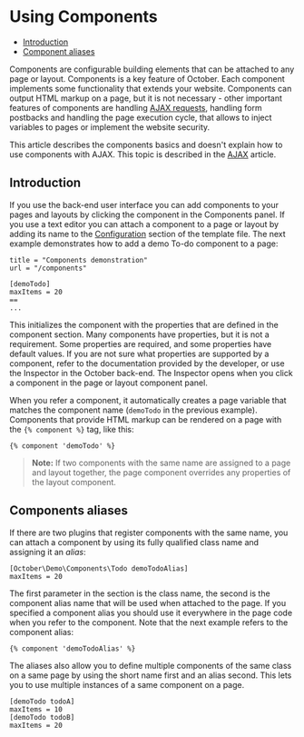# Using Components

- [Introduction](#introduction)
- [Component aliases](#aliases)

Components are configurable building elements that can be attached to any page or layout. Components is a key feature of October. Each component implements some functionality that extends your website. Components can output HTML markup on a page, but it is not necessary - other important features of components are handling [AJAX requests](ajax), handling form postbacks and handling the page execution cycle, that allows to inject variables to pages or implement the website security.

This article describes the components basics and doesn't explain how to use components with AJAX. This topic is described in the [AJAX](ajax) article.

<a name="introduction" class="anchor" href="#introduction"></a>
## Introduction

If you use the back-end user interface you can add components to your pages and layouts by clicking the component in the Components panel. If you use a text editor you can attach a component to a page or layout by adding its name to the [Configuration](themes#configuration-section) section of the template file. The next example demonstrates how to add a demo To-do component to a page:

    title = "Components demonstration"
    url = "/components"

    [demoTodo]
    maxItems = 20
    ==
    ...

This initializes the component with the properties that are defined in the component section. Many components have properties, but it is not a requirement. Some properties are required, and some properties have default values. If you are not sure what properties are supported by a component, refer to the documentation provided by the developer, or use the Inspector in the October back-end. The Inspector opens when you click a component in the page or layout component panel.

When you refer a component, it automatically creates a page variable that matches the component name (`demoTodo` in the previous example). Components that provide HTML markup can be rendered on a page with the `{% component %}` tag, like this:

    {% component 'demoTodo' %}

> **Note:** If two components with the same name are assigned to a page and layout together, the page component overrides any properties of the layout component.

<a name="aliases" class="anchor" href="#aliases"></a>
## Components aliases

If there are two plugins that register components with the same name, you can attach a component by using its fully qualified class name and assigning it an *alias*:

    [October\Demo\Components\Todo demoTodoAlias]
    maxItems = 20

The first parameter in the section is the class name, the second is the component alias name that will be used when attached to the page. If you specified a component alias you should use it everywhere in the page code when you refer to the component. Note that the next example refers to the component alias:

    {% component 'demoTodoAlias' %}

The aliases also allow you to define multiple components of the same class on a same page by using the short name first and an alias second. This lets you to use multiple instances of a same component on a page.

    [demoTodo todoA]
    maxItems = 10
    [demoTodo todoB]
    maxItems = 20